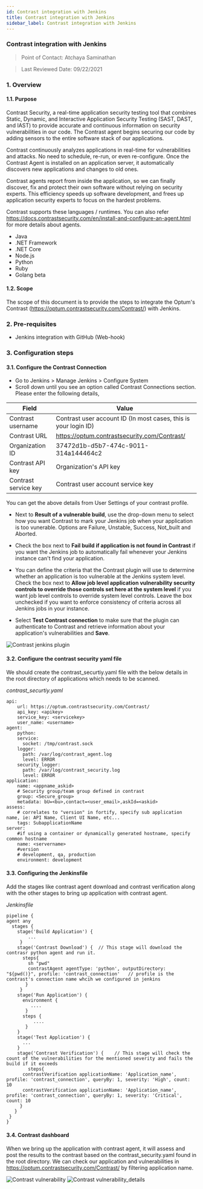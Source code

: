 ```yaml
---
id: Contrast integration with Jenkins
title: Contrast integration with Jenkins
sidebar_label: Contrast integration with Jenkins
---
```


### Contrast integration with Jenkins

> Point of Contact: Atchaya Saminathan

> Last Reviewed Date: 09/22/2021

### 1. Overview
#### 1.1. Purpose 
    
   Contrast Security, a real-time application security testing tool that combines Static, Dynamic, and Interactive Application Security Testing (SAST, DAST, and IAST) to provide accurate and continuous information on security vulnerabilities in our code. The Contrast agent begins securing our code by adding sensors to the entire software stack of our applications.

   Contrast continuously analyzes applications in real-time for vulnerabilities and attacks. No need to schedule, re-run, or even re-configure. Once the Contrast Agent is installed on an application server, it automatically discovers new applications and changes to old ones.

   Contrast agents report from inside the application, so we can finally discover, fix and protect their own software without relying on security experts. This efficiency speeds up software development, and frees up application security experts to focus on the hardest problems.

   Contrast supports these languages / runtimes. You can also refer https://docs.contrastsecurity.com/en/install-and-configure-an-agent.html for more details about agents.

- Java 
- .NET Framework 
- .NET Core 
- Node.js 
- Python 
- Ruby 
- Golang beta
 
#### 1.2. Scope
   
   The scope of this document is to provide the steps to integrate the Optum's Contrast (https://optum.contrastsecurity.com/Contrast/) with Jenkins.
   
### 2. Pre-requisites

- Jenkins integration with GitHub (Web-hook) 

### 3. Configuration steps

#### 3.1. Configure the Contrast Connection 

- Go to Jenkins > Manage Jenkins > Configure System
- Scroll down until you see an option called Contrast Connections section. Please enter the following details,

| Field | Value | 
|------|-------------|
| Contrast username | Contrast user account ID (In most cases, this is your login ID) |
| Contrast URL | https://optum.contrastsecurity.com/Contrast/ |
| Organization ID | 37472d1b-d5b7-474c-9011-314a144464c2 |
| Contrast API key | Organization's API key |
| Contrast service key | Contrast user account service key |

You can get the above details from User Settings of your contrast profile. 

- Next to **Result of a vulnerable build**, use the drop-down menu to select how you want Contrast to mark your Jenkins job when your application is too vunerable. Options are Failure, Unstable, Success, Not_built and Aborted.

- Check the box next to **Fail build if application is not found in Contrast** if you want the Jenkins job to automatically fail whenever your Jenkins instance can't find your application.

- You can define the criteria that the Contrast plugin will use to determine whether an application is too vulnerable at the Jenkins system level. Check the box next to **Allow job level application vulnerability security controls to override those controls set here at the system level** if you want job level controls to override system level controls. Leave the box unchecked if you want to enforce consistency of criteria across all Jenkins jobs in your instance.

- Select **Test Contrast connection** to make sure that the plugin can authenticate to Contrast and retrieve information about your application's vulnerabilities and **Save**.

![Contrast jenkins plugin](../../static/img/jenkins_plugin.JPG)

#### 3.2. Configure the contrast security yaml file

We should create the contrast_securtiy.yaml file with the below details in the root directory of applications which needs to be scanned.

*contrast_securtiy.yaml*

```
api:
    url: https://optum.contrastsecurity.com/Contrast/
    api_key: <apikey>
    service_key: <servicekey>
    user_name: <username>
agent:
    python:
    service:
      socket: /tmp/contrast.sock
    logger:
      path: /var/log/contrast_agent.log
      level: ERROR
    security_logger:
      path: /var/log/contrast_security.log
      level: ERROR
application:
    name: <appname_askid>
    # Security group/team group defined in contrast
    group: <Secure_group>
    metadata: bU=<bu>,contact=<user_email>,askId=<askid>
assess:
    # correlates to "version" in fortify, specify sub application name, ie: API Name, Client UI Name, etc...
    tags: SubapplicationName      
server:
    #if using a container or dynamically generated hostname, specify common hostname
    name: <servername>
    #version
    # development, qa, production
    environment: development    
```

#### 3.3. Configuring the Jenkinsfile

Add the stages like contrast agent download and contrast verification along with the other stages to bring up application with contrast agent.

*Jenkinsfile*

```
pipeline {
agent any
  stages {
    stage('Build Application') {
        ...
     }
    stage('Contrast Download') {  // This stage will download the contrasr python agent and run it.
      steps{
        sh "pwd"
        contrastAgent agentType: 'python', outputDirectory: "${pwd()}", profile: 'contrast_connection'   // profile is the contrast's connection name whcih we configured in jenkins
       }
     }
    stage('Run Application') {
      environment {
         ....
       }
      steps {
          ....   
       }
    }
    stage('Test Application') {
      ...
    }
    stage('Contrast Verification') {    // This stage will check the count of the vulnerabilities for the mentioned severity and fails the build if it exceeds 
        steps{
      contrastVerification applicationName: 'Application_name', profile: 'contrast_connection', queryBy: 1, severity: 'High', count: 10
      contrastVerification applicationName: 'Application_name', profile: 'contrast_connection', queryBy: 1, severity: 'Critical', count: 10   
     }
   }
 }
}
```

#### 3.4. Contrast dashboard

When we bring up the application with contrast agent, it will assess and post the results to the contrast based on the contrast_security.yaml found in the root directory. We can check our application and vulnerabilities in https://optum.contrastsecurity.com/Contrast/ by filtering application name.

![Contrast vulnerability](../../static/img/contrast_application.jpg)
![Contrast vulnerability_details](../../static/img/contrast_vulnerability.jpg)

